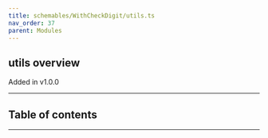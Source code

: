 ```yaml
---
title: schemables/WithCheckDigit/utils.ts
nav_order: 37
parent: Modules
---
```


## utils overview

Added in v1.0.0

---

<h2 class="text-delta">Table of contents</h2>

---
